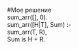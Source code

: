 #Мое решение<br>
sum_arr([], 0). <br>
sum_arr([H|T], Sum) :- <br>
   sum_arr(T, R),<br>
   Sum is H + R.<br>
